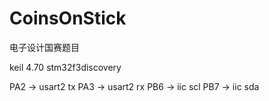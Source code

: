 ﻿# CoinsOnStick
电子设计国赛题目

keil 4.70 stm32f3discovery

PA2 -> usart2 tx
PA3 -> usart2 rx
PB6 -> iic scl
PB7 -> iic sda
